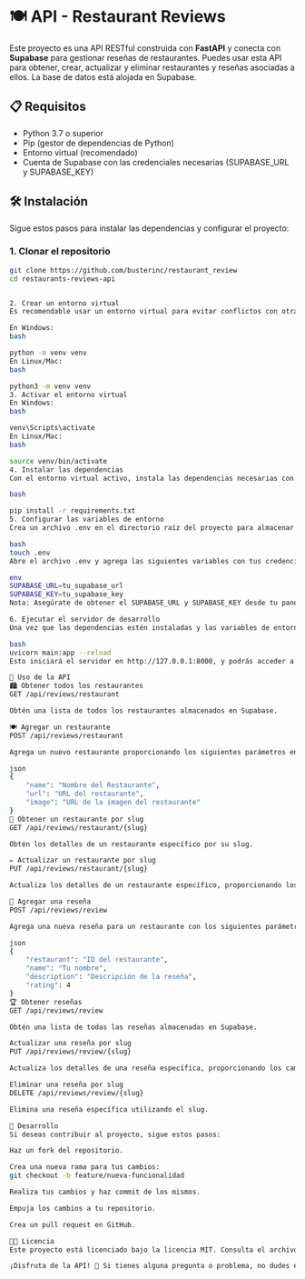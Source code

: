 # 🍽️ API - Restaurant Reviews

Este proyecto es una API RESTful construida con **FastAPI** y conecta con **Supabase** para gestionar reseñas de restaurantes. Puedes usar esta API para obtener, crear, actualizar y eliminar restaurantes y reseñas asociadas a ellos. La base de datos está alojada en Supabase.

## 📋 Requisitos

- Python 3.7 o superior
- Pip (gestor de dependencias de Python)
- Entorno virtual (recomendado)
- Cuenta de Supabase con las credenciales necesarias (SUPABASE_URL y SUPABASE_KEY)

## 🛠️ Instalación

Sigue estos pasos para instalar las dependencias y configurar el proyecto:

### 1. Clonar el repositorio

```bash
git clone https://github.com/busterinc/restaurant_review
cd restaurants-reviews-api


2. Crear un entorno virtual
Es recomendable usar un entorno virtual para evitar conflictos con otras dependencias de Python. Puedes crear un entorno virtual con el siguiente comando:

En Windows:
bash

python -m venv venv
En Linux/Mac:
bash

python3 -m venv venv
3. Activar el entorno virtual
En Windows:
bash

venv\Scripts\activate
En Linux/Mac:
bash

source venv/bin/activate
4. Instalar las dependencias
Con el entorno virtual activo, instala las dependencias necesarias con pip:

bash

pip install -r requirements.txt
5. Configurar las variables de entorno
Crea un archivo .env en el directorio raíz del proyecto para almacenar las credenciales de Supabase de manera segura.

bash
touch .env
Abre el archivo .env y agrega las siguientes variables con tus credenciales de Supabase:

env
SUPABASE_URL=tu_supabase_url
SUPABASE_KEY=tu_supabase_key
Nota: Asegúrate de obtener el SUPABASE_URL y SUPABASE_KEY desde tu panel de control de Supabase.

6. Ejecutar el servidor de desarrollo
Una vez que las dependencias estén instaladas y las variables de entorno configuradas, puedes ejecutar el servidor de desarrollo con Uvicorn:

bash
uvicorn main:app --reload
Esto iniciará el servidor en http://127.0.0.1:8000, y podrás acceder a la API desde allí.

🚀 Uso de la API
🏙️ Obtener todos los restaurantes
GET /api/reviews/restaurant

Obtén una lista de todos los restaurantes almacenados en Supabase.

🍽️ Agregar un restaurante
POST /api/reviews/restaurant

Agrega un nuevo restaurante proporcionando los siguientes parámetros en el cuerpo de la solicitud:

json
{
    "name": "Nombre del Restaurante",
    "url": "URL del restaurante",
    "image": "URL de la imagen del restaurante"
}
🍔 Obtener un restaurante por slug
GET /api/reviews/restaurant/{slug}

Obtén los detalles de un restaurante específico por su slug.

✏️ Actualizar un restaurante por slug
PUT /api/reviews/restaurant/{slug}

Actualiza los detalles de un restaurante específico, proporcionando los campos que deseas modificar.

📝 Agregar una reseña
POST /api/reviews/review

Agrega una nueva reseña para un restaurante con los siguientes parámetros:

json
{
    "restaurant": "ID del restaurante",
    "name": "Tu nombre",
    "description": "Descripción de la reseña",
    "rating": 4
}
🏆 Obtener reseñas
GET /api/reviews/review

Obtén una lista de todas las reseñas almacenadas en Supabase.

Actualizar una reseña por slug
PUT /api/reviews/review/{slug}

Actualiza los detalles de una reseña específica, proporcionando los campos que deseas modificar.

Eliminar una reseña por slug
DELETE /api/reviews/review/{slug}

Elimina una reseña específica utilizando el slug.

🔧 Desarrollo
Si deseas contribuir al proyecto, sigue estos pasos:

Haz un fork del repositorio.

Crea una nueva rama para tus cambios:
git checkout -b feature/nueva-funcionalidad

Realiza tus cambios y haz commit de los mismos.

Empuja los cambios a tu repositorio.

Crea un pull request en GitHub.

🧑‍💻 Licencia
Este proyecto está licenciado bajo la licencia MIT. Consulta el archivo LICENSE para más detalles.

¡Disfruta de la API! 🎉 Si tienes alguna pregunta o problema, no dudes en abrir un issue en GitHub. 😊



